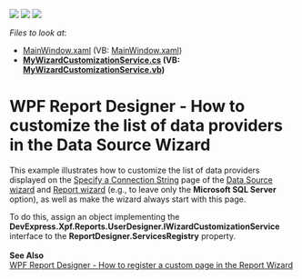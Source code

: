 <!-- default badges list -->
![](https://img.shields.io/endpoint?url=https://codecentral.devexpress.com/api/v1/VersionRange/128605251/2023.1)
[![](https://img.shields.io/badge/Open_in_DevExpress_Support_Center-FF7200?style=flat-square&logo=DevExpress&logoColor=white)](https://supportcenter.devexpress.com/ticket/details/T456882)
[![](https://img.shields.io/badge/📖_How_to_use_DevExpress_Examples-e9f6fc?style=flat-square)](https://docs.devexpress.com/GeneralInformation/403183)
<!-- default badges end -->
<!-- default file list -->
*Files to look at*:

* [MainWindow.xaml](./CS/WpfReportDesigner_CustomizeWizard/MainWindow.xaml) (VB: [MainWindow.xaml](./VB/WpfReportDesigner_CustomizeWizard/MainWindow.xaml))
* **[MyWizardCustomizationService.cs](./CS/WpfReportDesigner_CustomizeWizard/MyWizardCustomizationService.cs) (VB: [MyWizardCustomizationService.vb](./VB/WpfReportDesigner_CustomizeWizard/MyWizardCustomizationService.vb))**
<!-- default file list end -->
# WPF Report Designer - How to customize the list of data providers in the Data Source Wizard


<p>This example illustrates how to customize the list of data providers displayed on the <a href="https://documentation.devexpress.com/#XtraReports/CustomDocument114853">Specify a Connection String</a> page of the <a href="https://documentation.devexpress.com/#XtraReports/CustomDocument115389">Data Source wizard</a> and <a href="https://documentation.devexpress.com/#XtraReports/CustomDocument115390">Report wizard</a> (e.g., to leave only the <strong>Microsoft SQL Server</strong> option), as well as make the wizard always start with this page.</p>
<p>To do this, assign an object implementing the <strong>DevExpress.Xpf.Reports.UserDesigner.IWizardCustomizationService</strong> interface to the <strong>ReportDesigner.ServicesRegistry</strong> property.<br><br><strong>See Also<br></strong><a href="https://www.devexpress.com/Support/Center/p/T600080">WPF Report Designer - How to register a custom page in the Report Wizard</a></p>

<br/>


